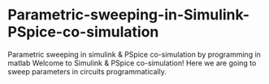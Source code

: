 # Parametric-sweeping-in-Simulink-PSpice-co-simulation
Parametric sweeping in simulink &amp; PSpice co-simulation by programming in matlab
Welcome to Simulink & PSpice co-simulation!
Here we are going to sweep parameters in circuits programmatically.
